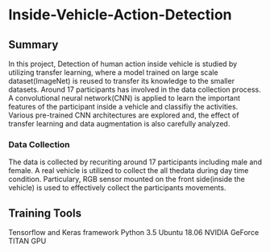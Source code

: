 # Inside-Vehicle-Action-Detection

## Summary
In this project, Detection of human action inside vehicle is studied by utilizing transfer learning, where a model trained on large scale dataset(ImageNet) is reused to transfer its knowledge to the smaller datasets. Around 17 participants has involved in the data collection process. A convolutional neural network(CNN) is applied to learn the important features of the participant inside a vehicle and classifiy the activities. Various pre-trained CNN architectures are explored and, the effect of transfer learning and data augmentation is also carefully analyzed. 

### Data Collection 
The data is collected by recuriting around 17 participants including male and female. A real vehicle is utilized to collect the all thedata during day time condition. Particulary, RGB sensor mounted on the front side(inside the vehicle) is used to effectively collect the participants movements. 

## Training Tools 
Tensorflow and Keras framework 
Python 3.5
Ubuntu 18.06
NVIDIA GeForce TITAN GPU
